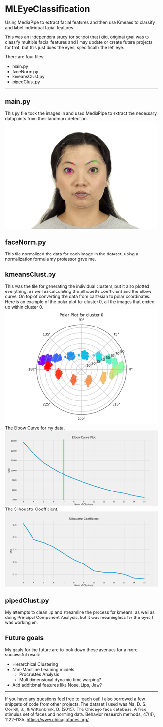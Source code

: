 # MLEyeClassification
Using MediaPipe to extract facial features and then use Kmeans to classify and label individual facial features.

This was an independent study for school that I did, original goal was to classify multiple facial features and I may update or create future projects for that, but this just does the eyes, specifically the left eye.

There are four files:
- main.py
- faceNorm.py
- kmeansClust.py
- pipedClust.py
------
## main.py
This py file took the images in and used MediaPipe to extract the necessary datapoints from their landmark detection.
![The facial detection from MediaPipe](https://raw.githubusercontent.com/bware22/MLEyeClassification/main/test_img10.png)

## faceNorm.py
This file normalized the data for each image in the dataset, using a normalization formula my professor gave me.

## kmeansClust.py
This was the file for generating the individual clusters, but it also plotted everything, as well as calculating the silhouette coefficient and the elbow curve. On top of converting the data from cartesian to polar coordinates.
Here is an example of the polar plot for cluster 0, all the images that ended up within cluster 0.
![Cluster 0 Polar Plot Example](https://raw.githubusercontent.com/bware22/MLEyeClassification/main/cluster_0.png)
The Elbow Curve for my data.
![Elbow Curve Plot](https://raw.githubusercontent.com/bware22/MLEyeClassification/main/ElbowCurve.png)
The Silhouette Coefficient.
![Silhouette Coefficient](https://raw.githubusercontent.com/bware22/MLEyeClassification/main/ACTUALSILCOEFF.png)

## pipedClust.py
My attempts to clean up and streamline the process for kmeans, as well as doing Principal Component Analysis, but it was meaningless for the eyes I was working on.

## Future goals
My goals for the future are to look down these avenues for a more successful result:
- Hierarchical Clustering
- Non-Machine Learning models
  - Procrustes Analysis
  - Multidimensional dynamic time warping?
- Add additional features like Nose, Lips, Jaw?


------
If you have any questions feel free to reach out! I also borrowed a few snippets of code from other projects.
The dataset I used was Ma, D. S., Correll, J., & Wittenbrink, B. (2015). The Chicago face database: A free stimulus set of faces and norming data. Behavior research methods, 47(4), 1122-1135.
https://www.chicagofaces.org/

